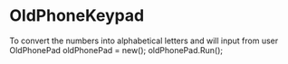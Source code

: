 # OldPhoneKeypad
To convert the numbers into alphabetical letters and will input from user
OldPhonePad oldPhonePad = new();
oldPhonePad.Run();
